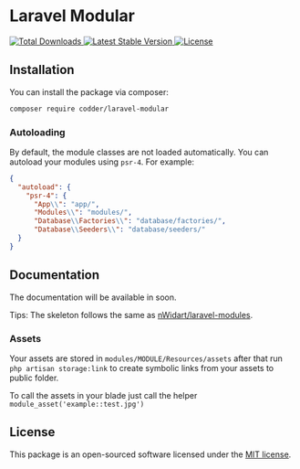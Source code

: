 # Laravel Modular

<a href="https://packagist.org/packages/codder/laravel-modular"><img src="https://img.shields.io/packagist/v/codder/laravel-modular.svg?style=flat-square" alt="Total Downloads">
</a>
<a href="https://packagist.org/packages/codder/laravel-modular"><img src="https://img.shields.io/packagist/dt/codder/laravel-modular.svg?style=flat-square" alt="Latest Stable Version">
</a>
<a href="https://opensource.org/licenses/MIT"><img src="https://img.shields.io/packagist/l/laravel/framework" alt="License"></a>

## Installation

You can install the package via composer:

```bash
composer require codder/laravel-modular
```

### Autoloading

By default, the module classes are not loaded automatically. You can autoload your modules using `psr-4`. For example:

``` json
{
  "autoload": {
    "psr-4": {
      "App\\": "app/",
      "Modules\\": "modules/",
      "Database\\Factories\\": "database/factories/",
      "Database\\Seeders\\": "database/seeders/"
  }
}
```

## Documentation

The documentation will be available in soon.

Tips: The skeleton follows the same as [nWidart/laravel-modules](https://nwidart.com/laravel-modules/v6/introduction).

### Assets
Your assets are stored in ```modules/MODULE/Resources/assets``` after that run ```php artisan storage:link``` to create symbolic links from your assets to public folder.

To call the assets in your blade just call the helper ```module_asset('example::test.jpg')```


## License

This package is an open-sourced software licensed under the [MIT license](https://opensource.org/licenses/MIT).
